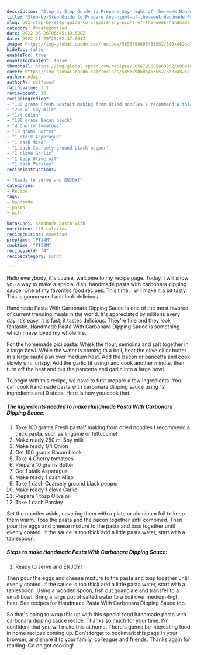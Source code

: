 ```yaml
---
description: "Step-by-Step Guide to Prepare Any-night-of-the-week Handmade Pasta With Carbonara Dipping Sauce"
title: "Step-by-Step Guide to Prepare Any-night-of-the-week Handmade Pasta With Carbonara Dipping Sauce"
slug: 592-step-by-step-guide-to-prepare-any-night-of-the-week-handmade-pasta-with-carbonara-dipping-sauce
category: Uncategorized
date: 2022-06-26T06:45:39.628Z
date: 2022-11-29T23:02:47.664Z
image: https://img-global.cpcdn.com/recipes/5856790605463552/680x482cq70/handmade-pasta-with-carbonara-dipping-sauce-recipe-main-photo.jpg
hideToc: false
enableToc: true
enableTocContent: false
thumbnail: https://img-global.cpcdn.com/recipes/5856790605463552/680x482cq70/handmade-pasta-with-carbonara-dipping-sauce-recipe-main-photo.jpg
cover: https://img-global.cpcdn.com/recipes/5856790605463552/680x482cq70/handmade-pasta-with-carbonara-dipping-sauce-recipe-main-photo.jpg
author: Admin
authorAv: notfound
ratingvalue: 3.1
reviewcount: 18
recipeingredient:
- "100 grams Fresh pastaif making from dried noodles I recommend a thick pasta such as linguine or fettuccine"
- "250 ml Soy milk"
- "1/4 Onion"
- "100 grams Bacon block"
- "4 Cherry tomatoes"
- "10 grams Butter"
- "1 stalk Asparagus"
- "1 dash Miso"
- "1 dash Coarsely ground black pepper"
- "1 clove Garlic"
- "1 tbsp Olive oil"
- "1 dash Parsley"
recipeinstructions:

- "Ready to serve and ENJOY!"
categories:
- Recipe
tags:
- handmade
- pasta
- with

katakunci: handmade pasta with 
nutrition: 275 calories
recipecuisine: American
preptime: "PT14M"
cooktime: "PT39M"
recipeyield: "4"
recipecategory: Lunch

---
```



Hello everybody, it's Louise, welcome to my recipe page. Today, I will show you a way to make a special dish, handmade pasta with carbonara dipping sauce. One of my favorites food recipes. This time, I will make it a bit tasty. This is gonna smell and look delicious.

Handmade Pasta With Carbonara Dipping Sauce is one of the most favored of current trending meals in the world. It's appreciated by millions every day. It's easy, it is fast, it tastes delicious. They're fine and they look fantastic. Handmade Pasta With Carbonara Dipping Sauce is something which I have loved my whole life.

For the homemade pici pasta: Whisk the flour, semolina and salt together in a large bowl. While the water is coming to a boil, heat the olive oil or butter in a large sauté pan over medium heat. Add the bacon or pancetta and cook slowly until crispy. Add the garlic (if using) and cook another minute, then turn off the heat and put the pancetta and garlic into a large bowl.


To begin with this recipe, we have to first prepare a few ingredients. You can cook handmade pasta with carbonara dipping sauce using 12 ingredients and 0 steps. Here is how you cook that.

<!--inarticleads1-->

##### The ingredients needed to make Handmade Pasta With Carbonara Dipping Sauce:

1. Take 100 grams Fresh pastaif making from dried noodles I recommend a thick pasta, such as linguine or fettuccine!
1. Make ready 250 ml Soy milk
1. Make ready 1/4 Onion
1. Get 100 grams Bacon block
1. Take 4 Cherry tomatoes
1. Prepare 10 grams Butter
1. Get 1 stalk Asparagus
1. Make ready 1 dash Miso
1. Take 1 dash Coarsely ground black pepper
1. Make ready 1 clove Garlic
1. Prepare 1 tbsp Olive oil
1. Take 1 dash Parsley


Set the noodles aside, covering them with a plate or aluminum foil to keep them warm. Toss the pasta and the bacon together until combined. Then pour the eggs and cheese mixture to the pasta and toss together until evenly coated. If the sauce is too thick add a little pasta water, start with a tablespoon. 

<!--inarticleads2-->

##### Steps to make Handmade Pasta With Carbonara Dipping Sauce:


1. Ready to serve and ENJOY!

Then pour the eggs and cheese mixture to the pasta and toss together until evenly coated. If the sauce is too thick add a little pasta water, start with a tablespoon. Using a wooden spoon, fish out guanciale and transfer to a small bowl. Bring a large pot of salted water to a boil over medium-high heat. See recipes for Handmade Pasta With Carbonara Dipping Sauce too. 

So that's going to wrap this up with this special food handmade pasta with carbonara dipping sauce recipe. Thanks so much for your time. I'm confident that you will make this at home. There's gonna be interesting food in home recipes coming up. Don't forget to bookmark this page in your browser, and share it to your family, colleague and friends. Thanks again for reading. Go on get cooking!
